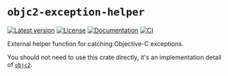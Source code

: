 # `objc2-exception-helper`

[![Latest version](https://badgen.net/crates/v/objc2-exception-helper)](https://crates.io/crates/objc2-exception-helper)
[![License](https://badgen.net/badge/license/Zlib%20OR%20Apache-2.0%20OR%20MIT/blue)](../../LICENSE.md)
[![Documentation](https://docs.rs/objc2-exception-helper/badge.svg)](https://docs.rs/objc2-exception-helper/)
[![CI](https://github.com/madsmtm/objc2/actions/workflows/ci.yml/badge.svg)](https://github.com/madsmtm/objc2/actions/workflows/ci.yml)

External helper function for catching Objective-C exceptions.

You should not need to use this crate directly, it's an implementation detail of [`objc2`](https://github.com/madsmtm/objc2).
